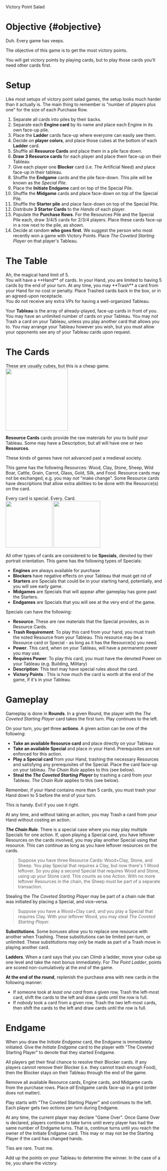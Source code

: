 <div class="title">Victory Point Salad</div>

Objective {#objective}
=========

<div class="snark">
  Duh. Every game has veeps.
</div>

The objective of this game is to get the most victory points.

You will get victory points by playing cards, but to play those cards you'll need other cards first.

Setup
=====

<div class="snark">
Like most setups of victory point salad games, the setup looks much harder than it actually is. The main thing to remember is "number of players plus one" for the size of each Purchase Row.
</div>

1. Separate all cards into piles by their backs.
2. Separate each **Engine card** by its name and place each Engine in its own face-up pile.
3. Place the **Ladder** cards face-up where everyone can easily see them.
4. Decide on **player colors**, and place those cubes at the bottom of each **Ladder** card.
3. Shuffle all **Resource Cards** and place them in a pile face down.
4. **Draw 3 Resource cards** for each player and place them face-up on their Tableau
4. Give each player one **Blocker** card (i.e. The Artificial Need) and place face-up in their tableau.
5. Shuffle the **Endgame** cards and the pile face-down. This pile will be known as the *Special Pile*.
6. Place the **Initiate Endgame** card on top of the Special Pile.
7. Shuffle the **Midgame** cards and place face-down on top of the Special Pile.
8.  Shuffle the **Starter pile** and place face-down on top of the Special Pile.
9. Distribute **3 Starter Cards** to the *Hands* of each player.
9. Populate the **Purchase Rows**. For the Resources Pile and the Special Pile each, draw 3/4/5 cards for 2/3/4 players. Place these cards face-up in a row next to the pile, as shown.
10. Decide at random **who goes first**. We suggest the person who most recently won a game with Victory Points. Place *The Coveted Starting Player* on that player's Tableau.

The Table
=========

<div class="snark">
Ah, the magical hand limit of 5.
</div>
You will have a **Hand** of cards. In your Hand, you are limited to having 5 cards by the end of your turn. At any time, you may **Trash** a card from your Hand for no cost or penalty. Place Trashed cards back in the box, or in an agreed-upon receptacle.

<div class="snark">
You do not receive any extra VPs for having a well-organized Tableau.
</div>

Your **Tableau** is the array of already-played, face-up cards in front of you. You may have an unlimited number of cards on your Tableau. You may *not* Trash a card on your Tableau, unless you play another card that allows you to. You may arrange your Tableau however you wish, but you must allow your opponents see any of your Tableau cards upon request.

The Cards
=========

<div class="snark">
These are usually cubes, but this is a cheap game.
</div>

<div class="figure figure-left">
  <img src="rules_resource_figure_36.png" width="200px"><br>
</div>

**Resource Cards** cards provide the raw materials for you to build your Tableau. Some may have a Description, but all will have one or two **Resources**.

<div class="snark">
These kinds of games have not advanced past a medieval society.
</div>

This game has the following Resources: Wood, Clay, Stone, Sheep, Wild Boar, Cattle, Grain, Carrot, Glass, Gold, Silk, and Food. Resource cards may not be exchanged, e.g. you may *not* "make change". Some Resource cards have descriptions that allow extra abilities to be done with the Resource(s) on the card.

<div class="clear-both"/>

<div class="snark">
Every card is special. Every. Card.
</div>

<div class="figure figure-right">
  <img src="rules_special_figure_20.png" width="150px">
  <img src="rules_special_figure_27.png" width="150px">
</div>

All other types of cards are considered to be **Specials**, denoted by their portrait orientation. This game has the following types of Specials:

  * **Engines** are always available for purchase
  * **Blockers** have negative effects on your Tableau that must get rid of
  * **Starters** are Specials that could be in your starting hand, potentially, and you will see early game.
  * **Midgames** are Specials that will appear after gameplay has gone past the Starters.
  * **Endgames** are Specials that you will see at the very end of the game.

Specials can have the following:

  * **Resource**. These are raw materials that the Special provides, as in Resource Cards.
  * **Trash Requirement**: To play this card from your hand, you must trash the noted Resource from your Tableau. This resource may be a Resource card or Special - as long as it has the Resource(s) you need.
  * **Power**. This card, when on your Tableau, will have a permanent power you may use.
  * **Requires Power**: To play this card, you must have the denoted Power on your Tableau (e.g. Building, Military)
  * **Description**: This text may have special rules about the card.
  * **Victory Points** : This is how much the card is worth at the end of the game, if it's in your Tableau.

Gameplay
========

Gameplay is done in **Rounds**. In a given Round, the player with the *The Coveted Starting Player* card takes the first turn. Play continues to the left.

On your turn, you get three **actions**. A given action can be one of the following:

* **Take an available Resource card** and place directly on your Tableau
* **Take an available Special** and place in your Hand. Prerequisites are not enforced for this action.
* **Play a Special card** from your Hand, trashing the necessary Resources and satisfying any prerequisites of the Special. Place the card face-up on your tableau. *The Chain Rule* applies to this (see below).
* **Steal the _The Coveted Starting Player_** by trashing a card from your Tableau. *The Chain Rule* applies to this (see below).

Remember, if your Hand contains more than 5 cards, you must trash your Hand down to 5 before the end of your turn.

<div class="snark">
This is handy. Evil if you use it right.
</div>

At any time, and without taking an action, you may Trash a card from your Hand without costing an action.

**_The Chain Rule_**. There is a special case where you may play multiple Specials for one action. If, upon playing a Special card, you have leftover Resources on the cards involved, you may play another Special using that resource. This can continue as long as you have leftover resources on the cards.

> Suppose you have three Resource Cards: Wood+Clay, Stone, and Sheep. You play Special that requires a Clay, but now there's 1 Wood leftover. So you play a second Special that requires Wood and Stone, using up your Stone card. This counts as one Action. With no more leftover Resources in the chain, the Sheep must be part of a separate transaction.

Stealing the *The Coveted Starting Player* may be part of a chain rule that was initiated by placing a Special, and vice-versa.

> Suppose you have a Wood+Clay card, and you play a Special that requires Clay. With your leftover Wood, you may steal *The Coveted Starting Player*.

**Substitutions**. Some bonuses allow you to replace one resource with another when Trashing. These substitutions can be limited per-turn, or unlimited. These substitutions may *only* be made as part of a Trash move in playing another card.

**Ladders**. When a card says that you can *Climb* a ladder, move your cube up one level and take the next bonus immediately. For *The Point Ladder*, points are scored non-cumulatively at the *end* of the game.

**At the end of the round**, replenish the purchase area with new cards in the following manner:

  * If someone took at *least one card* from a given row, Trash the left-most card, shift the cards to the left and draw cards until the row is full.
  * If *nobody* took a card from a given row, Trash the *two* left-most cards, then shift the cards to the left and draw cards until the row is full.

Endgame
=======

When you draw the *Initiate Endgame* card, the Endgame is immediately initiated. Give the *Initiate Endgame* card to the player with "The Coveted Starting Player" to denote that they started Endgame.

All players get their final chance to resolve their Blocker cards.
If any players cannot remove their Blocker (i.e. they cannot trash enough Food), then the Blocker stays on their Tableau through the end of the game.

Remove all available Resource cards, Engine cards, and Midgame cards from the purchase rows. Place *all* Endgame cards face-up in a grid (order does not matter).

Play starts with "The Coveted Starting Player" and continues to the left. Each player gets *two actions* per turn during Endgame.

At any time, the current player may declare "Game Over". Once Game Over is declared, players continue to take turns until every player has had the same number of Endgame turns. That is, continue turns until you reach the owner of the Initiate Endgame card. This may or may not be the Starting Player if the card has changed hands.


<div class="snark">
  Ties are rare. Trust me.
</div>

Add up the points on your Tableau to determine the winner. In the case of a tie, you share the victory.
